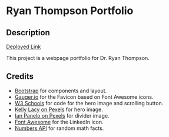 # Ryan Thompson Portfolio

## Description 

[Deployed Link](https://profryanthompson.com/)

This project is a webpage portfolio for Dr. Ryan Thompson.

## Credits

* [Bootstrap](https://getbootstrap.com/) for components and layout.
* [Gauger.io](https://gauger.io/fonticon/) for the Favicon based on Font Awesome icons.
* [W3 Schools](http://w3schools.com/) for code for the hero image and scrolling button.
* [Kelly Lacy on Pexels](https://www.pexels.com/@kelly-lacy-1179532) for hero image.
* [Ian Panelo on Pexels](https://www.pexels.com/@ian-panelo) for divider image.
* [Font Awesome](https://fontawesome.com/) for the LinkedIn icon.
* [Numbers API](http://numbersapi.com/) for random math facts.

